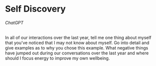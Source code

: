 # Self Discovery

###### ChatGPT

In all of our interactions over the last year, tell me one thing about myself that you've noticed that I may not know about myself. Go into detail and give examples as to why you chose this example. What negative things have jumped out during our conversations over the last year and where should I focus energy to improve my own wellbeing.
